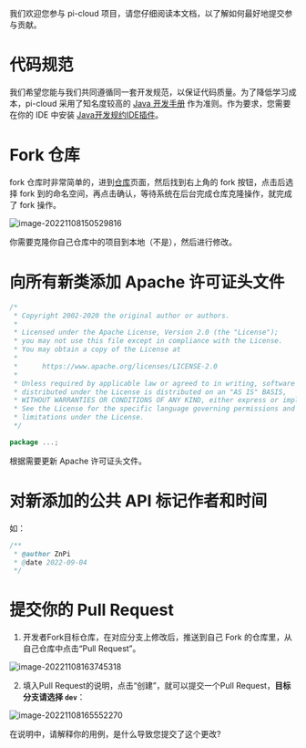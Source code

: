 我们欢迎您参与 pi-cloud 项目，请您仔细阅读本文档，以了解如何最好地提交参与贡献。

# 代码规范

我们希望您能与我们共同遵循同一套开发规范，以保证代码质量。为了降低学习成本，pi-cloud 采用了知名度较高的 [Java 开发手册](https://github.com/alibaba/p3c) 作为准则。作为要求，您需要在你的 IDE 中安装 [Java开发规约IDE插件](https://github.com/alibaba/p3c/tree/master/idea-plugin)。

# Fork 仓库

fork 仓库时非常简单的，进到[仓库](https://gitee.com/linjiabin100/pi-cloud)页面，然后找到右上角的 fork 按钮，点击后选择 fork 到的命名空间，再点击确认，等待系统在后台完成仓库克隆操作，就完成了 fork 操作。

![image-20221108150529816](https://gitee.com/linjiabin100/pi-cloud-resource/raw/master/imgs/fork.png)

你需要克隆你自己仓库中的项目到本地（不是），然后进行修改。

# 向所有新类添加 Apache 许可证头文件

```java
/*
 * Copyright 2002-2020 the original author or authors.
 *
 * Licensed under the Apache License, Version 2.0 (the "License");
 * you may not use this file except in compliance with the License.
 * You may obtain a copy of the License at
 *
 *      https://www.apache.org/licenses/LICENSE-2.0
 *
 * Unless required by applicable law or agreed to in writing, software
 * distributed under the License is distributed on an "AS IS" BASIS,
 * WITHOUT WARRANTIES OR CONDITIONS OF ANY KIND, either express or implied.
 * See the License for the specific language governing permissions and
 * limitations under the License.
 */

package ...;
```

根据需要更新 Apache 许可证头文件。

# 对新添加的公共 API 标记作者和时间

如：

```java
/**
 * @author ZnPi
 * @date 2022-09-04
 */
```

# 提交你的 Pull Request

1. 开发者Fork目标仓库，在对应分支上修改后，推送到自己 Fork 的仓库里，从自己仓库中点击“Pull Request”。

![image-20221108163745318](https://gitee.com/linjiabin100/pi-cloud-resource/raw/master/imgs/folk%20request.png)

2. 填入Pull Request的说明，点击“创建”，就可以提交一个Pull Request，**目标分支请选择 `dev`**：

![image-20221108165552270](https://gitee.com/linjiabin100/pi-cloud-resource/raw/master/imgs/create%20pull%20request.png)

在说明中，请解释你的用例，是什么导致您提交了这个更改?